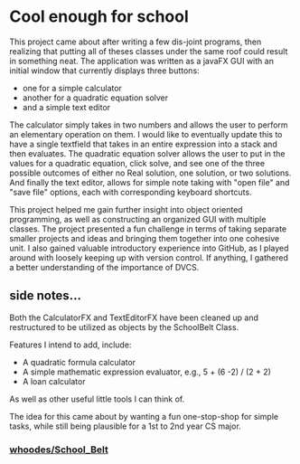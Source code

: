 # Cool enough for school

This project came about after writing a few dis-joint programs, then realizing that putting all of theses classes under the same roof could result in something neat.  The application was written as a javaFX GUI with an initial window that currently displays three buttons:
- one for a simple calculator
- another for a quadratic equation solver
- and a simple text editor  

The calculator simply takes in two numbers and allows the user to perform an elementary operation on them.  I would like to eventually update this to have a single textfield that takes in an entire expression into a stack and then evaluates.  The quadratic equation solver allows the user to put in the values for a quadratic equation, click solve, and see one of the three possible outcomes of either no Real solution, one solution, or two solutions.  And finally the text editor, allows for simple note taking with "open file" and "save file"  options, each with corresponding keyboard shortcuts.

This project helped me gain further insight into object oriented programming, as well as constructing an organized GUI with multiple classes.  The project presented a fun challenge in terms of taking separate smaller projects and ideas and bringing them together into one cohesive unit.  I also gained valuable introductory experience into GitHub, as I played around with loosely keeping up with version control.  If anything, I gathered a better understanding of the importance of DVCS.

## side notes...

Both the CalculatorFX and TextEditorFX have been cleaned up and restructured
to be utilized as objects by the SchoolBelt Class.

Features I intend to add, include:
- A quadratic formula calculator
- A simple mathematic expression evaluator, e.g., 5 + (6 -2) / (2 + 2)
- A loan calculator

As well as other useful little tools I can think of.

The idea for this came about by wanting a fun one-stop-shop for simple tasks,
while still being plausible for a 1st to 2nd year CS major.

### <a href="https://whoodes.github.io/School_Belt/"><i class="github icon"></i>whoodes/School_Belt</a>
